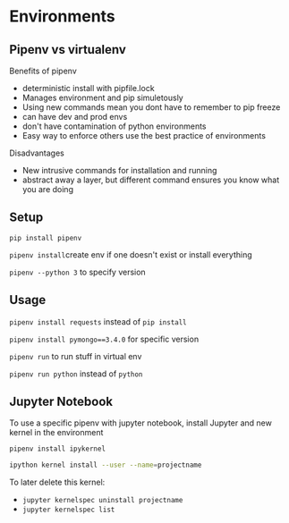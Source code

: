 # Environments

## Pipenv vs virtualenv

Benefits of pipenv

- deterministic install with pipfile.lock
- Manages environment and pip simuletously
- Using new commands mean you dont have to remember to pip freeze 
- can have dev and prod envs 
- don't have contamination of python environments 
- Easy way to enforce others use the best practice of environments 

Disadvantages

- New intrusive commands for installation and running 
- abstract away a layer, but different command ensures you know what you are doing 

## Setup

`pip install pipenv`

`pipenv install`create env if one doesn't exist or install everything

`pipenv --python 3` to specify version

## Usage

`pipenv install requests` instead of `pip install`

`pipenv install pymongo==3.4.0` for specific version

`pipenv run` to run stuff in virtual env

`pipenv run python` instead of `python`

## Jupyter Notebook

To use a specific pipenv with jupyter notebook, install Jupyter and new kernel in the environment

```bash
pipenv install ipykernel
```

```bash
ipython kernel install --user --name=projectname
```

To later delete this kernel: 

- `jupyter kernelspec uninstall projectname`
- `jupyter kernelspec list`